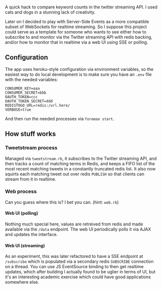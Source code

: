 A quick hack to compare keyword counts in the twitter streaming API. I used cats and dogs in a stunning lack of creativity.

Later on I decided to play with Server-Side Events as a more compatible subset of WebSockets for realtime streaming.  So I suppose this project could serve as a template for someone who wants to see either how to subscribe to and monitor via the Twitter streaming API with redis backing, and/or how to monitor that in realtime via a web UI using SSE or polling.

## Configuration

The app uses heroku-style configuration via environment variables, so the easiest way to do local development is to make sure you have an `.env` file with the needed variables:

    CONSUMER_KEY=aaa
    CONSUMER_SECRET=bbb
    OAUTH_TOKEN=ccc
    OAUTH_TOKEN_SECRET=ddd
    REDISTOGO_URL=redis:/url.here/
    VERBOSE=true

And then run the needed processes via `foreman start`.

## How stuff works

### Tweetstream process

Managed via `tweetstream.rb`, it subscribes to the Twitter streaming API, and then tracks a count of matching terms in Redis, and keeps a FIFO list of the most recent matching tweets in a constantly truncated redis list.  It also now squirts each matching tweet out over redis `PUBLISH` so that clients can stream from it in realtime.

### Web process
Can you guess where this is? I bet you can. (hint: `web.rb`)

#### Web UI (polling)

Nothing much special here, values are retreived from redis and made available via the `/data` endpoint.  The web UI periodically polls it via AJAX and updates the interface.

#### Web UI (streaming)

As an experiment, this was later refactored to have a SSE endpoint at `/subscribe` which is populated via a secondary redis `SUBSCRIBE` connection on a thread.  You can use JS EventSource binding to then get realtime updates, which after building I actually found to be uglier in terms of UI, but it's an interesting academic exercise which could have good applications somewhere else.
